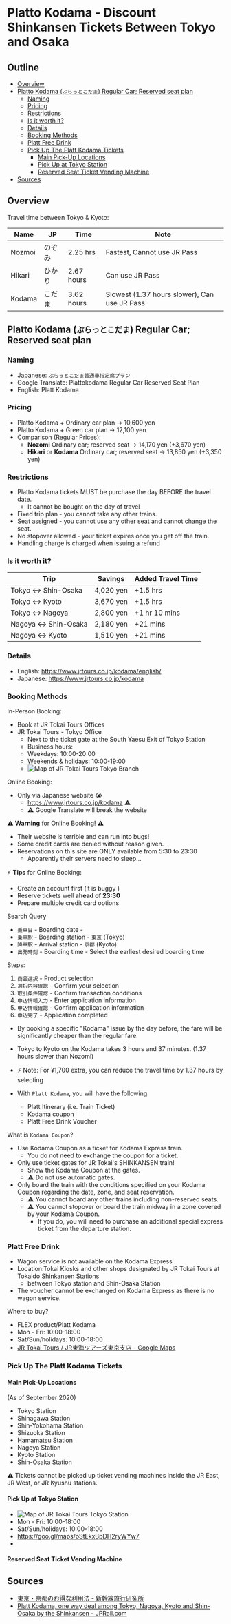 # Platto Kodama - Discount Shinkansen Tickets Between Tokyo and Osaka

## Outline <!-- omit in toc -->
* [Overview](#overview)
* [Platto Kodama (`ぷらっとこだま`) Regular Car; Reserved seat plan](#platto-kodama-ぷらっとこだま-regular-car-reserved-seat-plan)
  * [Naming](#naming)
  * [Pricing](#pricing)
  * [Restrictions](#restrictions)
  * [Is it worth it?](#is-it-worth-it)
  * [Details](#details)
  * [Booking Methods](#booking-methods)
  * [Platt Free Drink](#platt-free-drink)
  * [Pick Up The Platt Kodama Tickets](#pick-up-the-platt-kodama-tickets)
    * [Main Pick-Up Locations](#main-pick-up-locations)
    * [Pick Up at Tokyo Station](#pick-up-at-tokyo-station)
    * [Reserved Seat Ticket Vending Machine](#reserved-seat-ticket-vending-machine)
* [Sources](#sources)

## Overview

Travel time between Tokyo & Kyoto:

| Name   | JP     | Time       | Note                                         |
| ------ | ------ | ---------- | -------------------------------------------- |
| Nozmoi | のぞみ | 2.25 hrs   | Fastest, Cannot use JR Pass                  |
| Hikari | ひかり | 2.67 hours | Can use JR Pass                              |
| Kodama | こだま | 3.62 hours | Slowest (1.37 hours slower), Can use JR Pass |

## Platto Kodama (`ぷらっとこだま`) Regular Car; Reserved seat plan

### Naming
* Japanese: `ぷらっとこだま普通車指定席プラン`
* Google Translate: Plattokodama Regular Car Reserved Seat Plan
* English: Platt Kodama

### Pricing
* Platto Kodama + Ordinary car plan -> 10,600 yen
* Platto Kodama + Green car plan -> 12,100 yen
* Comparison (Regular Prices):
  * **Nozomi** Ordinary car; reserved seat -> 14,170 yen (+3,670 yen)
  * **Hikari** or **Kodama** Ordinary car; reserved seat -> 13,850 yen (+3,350 yen)

### Restrictions
* Platto Kodama tickets MUST be purchase the day BEFORE the travel date.
  * It cannot be bought on the day of travel
* Fixed trip plan - you cannot take any other trains.
* Seat assigned - you cannot use any other seat and cannot change the seat.
* No stopover allowed - your ticket expires once you get off the train.
* Handling charge is charged when issuing a refund

### Is it worth it?

| Trip                | Savings   | Added Travel Time |
| ------------------- | --------- | ----------------- |
| Tokyo ↔ Shin-Osaka  | 4,020 yen | +1.5 hrs          |
| Tokyo ↔ Kyoto       | 3,670 yen | +1.5 hrs          |
| Tokyo ↔ Nagoya      | 2,800 yen | +1 hr 10 mins     |
| Nagoya ↔ Shin-Osaka | 2,180 yen | +21 mins          |
| Nagoya ↔ Kyoto      | 1,510 yen | +21 mins          |

### Details
* English: <https://www.jrtours.co.jp/kodama/english/>
* Japanese: <https://www.jrtours.co.jp/kodama>

### Booking Methods

In-Person Booking:
* Book at JR Tokai Tours Offices
* JR Tokai Tours - Tokyo Office
  * Next to the ticket gate at the South Yaesu Exit of Tokyo Station
  * Business hours:
  * Weekdays: 10:00-20:00
  * Weekends & holidays: 10:00-19:00
  * ![Map of JR Tokai Tours Tokyo Branch](https://www.jrtours.co.jp/kodama/english/images/im_location01_l.gif)

Online Booking:
* Only via Japanese website 😭
  * <https://www.jrtours.co.jp/kodama> ⚠️
  * ⚠️ Google Translate will break the website

⚠️ **Warning** for Online Booking! ⚠️
* Their website is terrible and can run into bugs!
* Some credit cards are denied without reason given.
* Reservations on this site are ONLY available from 5:30 to 23:30
  * Apparently their servers need to sleep...

⚡ **Tips** for Online Booking:
* Create an account first (it is buggy )
* Reserve tickets well **ahead of 23:30**
* Prepare multiple credit card options

Search Query
* `乗車日` - Boarding date -
* `乗車駅` - Boarding station - `東京` (Tokyo)
* `降車駅` - Arrival station - `京都` (Kyoto)
* `出発時刻` - Boarding time - Select the earliest desired boarding time

Steps:
1. `商品選択` - Product selection
2. `選択内容確認` - Confirm your selection
3. `取引条件確認` - Confirm transaction conditions
4. `申込情報入力` - Enter application information
5. `申込情報確認` - Confirm application information
6. `申込完了` - Application completed

* By booking a specific "Kodama" issue by the day before, the fare will be significantly cheaper than the regular fare.
* Tokyo to Kyoto on the Kodama takes 3 hours and 37 minutes. (1.37 hours slower than Nozomi)
* ⚡️ Note: For ¥1,700 extra, you can reduce the travel time by 1.37 hours by selecting

* With `Platt Kodama`, you will have the following:
  * Platt Itinerary (i.e. Train Ticket)
  * Kodama coupon
  * Platt Free Drink Voucher

What is `Kodama Coupon`?
* Use Kodama Coupon as a ticket for Kodama Express train.
  * You do not need to exchange the coupon for a ticket.
* Only use ticket gates for JR Tokai's SHINKANSEN train!
  * Show the Kodama Coupon at the gates.
  * ⚠️ Do not use automatic gates.
* Only board the train with the conditions specified on your Kodama Coupon regarding the date, zone, and seat reservation.
  * ⚠️ You cannot board any other trains including non-reserved seats.
  * ⚠️ You cannot stopover or board the train midway in a zone covered by your Kodama Coupon.
    * If you do, you will need to purchase an additional special express ticket from the departure station.

### Platt Free Drink
* Wagon service is not available on the Kodama Express
* Location:Tokai Kiosks and other shops designated by JR Tokai Tours at Tokaido Shinkansen Stations
  * between Tokyo station and Shin-Osaka Station
* The voucher cannot be exchanged on Kodama Express as there is no wagon service.

Where to buy?
* FLEX product/Platt Kodama
* Mon - Fri: 10:00-18:00
* Sat/Sun/holidays: 10:00-18:00
* [JR Tokai Tours / JR東海ツアーズ東京支店 - Google Maps](https://goo.gl/maps/5qhnoCRDsuyZjQHu8)

### Pick Up The Platt Kodama Tickets

#### Main Pick-Up Locations
(As of September 2020)

* Tokyo Station
* Shinagawa Station
* Shin-Yokohama Station
* Shizuoka Station
* Hamamatsu Station
* Nagoya Station
* Kyoto Station
* Shin-Osaka Station

⚠️ Tickets cannot be picked up ticket vending machines inside the JR East, JR West, or JR Kyushu stations.

#### Pick Up at Tokyo Station
* ![Map of JR Tokai Tours Tokyo Station](./content/kodama_tokyo.png)
* Mon - Fri: 10:00-18:00
* Sat/Sun/holidays: 10:00-18:00
* https://goo.gl/maps/oStEkxBpDH2ryWYw7
* 





#### Reserved Seat Ticket Vending Machine

## Sources
* [東京・京都のお得な利用法 - 新幹線旅行研究所](https://shinkansen.tabiris.com/tokyo_kyoto.html)
* [Platt Kodama, one way deal among Tokyo, Nagoya, Kyoto and Shin-Osaka by the Shinkansen - JPRail.com](https://jprail.com/travel-informations/other-rail-passes/rail-pass-for-residents/platt-kodama-one-way-deal-among-tokyo-nagoya-kyoto-and-shin-osaka-by-shinkansen.html#toc1)
